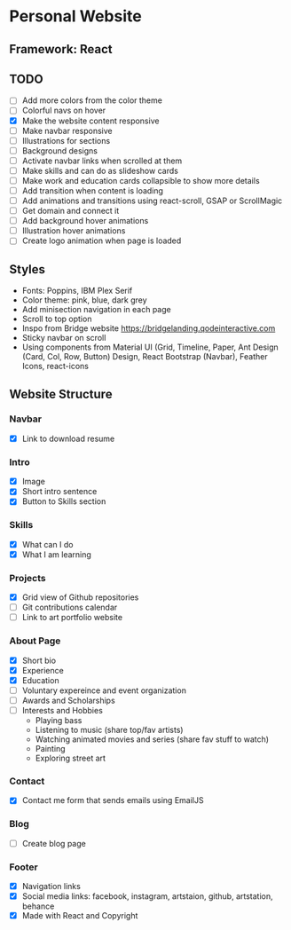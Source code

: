 # Personal Website

## Framework: React

## TODO
- [ ] Add more colors from the color theme
- [ ] Colorful navs on hover
- [X] Make the website content responsive
- [ ] Make navbar responsive
- [ ] Illustrations for sections
- [ ] Background designs
- [ ] Activate navbar links when scrolled at them
- [ ] Make skills and can do as slideshow cards
- [ ] Make work and education cards collapsible to show more details
- [ ] Add transition when content is loading
- [ ] Add animations and transitions using react-scroll, GSAP or ScrollMagic
- [ ] Get domain and connect it
- [ ] Add background hover animations
- [ ] Illustration hover animations
- [ ] Create logo animation when page is loaded 

## Styles
* Fonts: Poppins, IBM Plex Serif
* Color theme: pink, blue, dark grey
* Add minisection navigation in each page
* Scroll to top option
* Inspo from Bridge website https://bridgelanding.qodeinteractive.com
* Sticky navbar on scroll
* Using components from Material UI (Grid, Timeline, Paper, Ant Design (Card, Col, Row, Button) Design, React Bootstrap (Navbar), Feather Icons, react-icons

## Website Structure

### Navbar 
- [X] Link to download resume

### Intro 
* [X] Image
* [X] Short intro sentence
* [X] Button to Skills section

### Skills
* [X] What can I do
* [X] What I am learning
 
### Projects
- [X] Grid view of Github repositories
- [ ] Git contributions calendar
- [ ] Link to art portfolio website

### About Page
- [X] Short bio
- [X] Experience 
- [X] Education
- [ ] Voluntary expereince and event organization
- [ ] Awards and Scholarships
- [ ] Interests and Hobbies
    - Playing bass
    - Listening to music (share top/fav artists)
    - Watching animated movies and series (share fav stuff to watch)
    - Painting
    - Exploring street art

### Contact 
- [X] Contact me form that sends emails using EmailJS

### Blog
- [ ] Create blog page

### Footer
- [X] Navigation links
- [X] Social media links: facebook, instagram, artstaion, github, artstation, behance
- [X] Made with React and Copyright